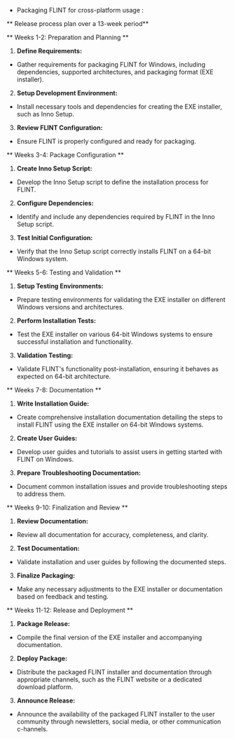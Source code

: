  * Packaging FLINT for cross-platform usage :

** Release process plan over a 13-week period**

** Weeks 1-2: Preparation and Planning **

1. **Define Requirements:**
- Gather requirements for packaging FLINT for Windows, including dependencies, supported architectures, and packaging format (EXE installer).

2. **Setup Development Environment:**
- Install necessary tools and dependencies for creating the EXE installer, such as Inno Setup.

3. **Review FLINT Configuration:**
- Ensure FLINT is properly configured and ready for packaging.

** Weeks 3-4: Package Configuration **

1. **Create Inno Setup Script:**
- Develop the Inno Setup script to define the installation process for FLINT.

2. **Configure Dependencies:**
- Identify and include any dependencies required by FLINT in the Inno Setup script.

3. **Test Initial Configuration:**
- Verify that the Inno Setup script correctly installs FLINT on a 64-bit Windows system.

** Weeks 5-6: Testing and Validation **

1. **Setup Testing Environments:**
- Prepare testing environments for validating the EXE installer on different Windows versions and architectures.

2. **Perform Installation Tests:**
- Test the EXE installer on various 64-bit Windows systems to ensure successful installation and functionality.

3. **Validation Testing:**
- Validate FLINT's functionality post-installation, ensuring it behaves as expected on 64-bit architecture.

** Weeks 7-8: Documentation **

1. **Write Installation Guide:**
- Create comprehensive installation documentation detailing the steps to install FLINT using the EXE installer on 64-bit Windows systems.

2. **Create User Guides:**
- Develop user guides and tutorials to assist users in getting started with FLINT on Windows.

3. **Prepare Troubleshooting Documentation:**
- Document common installation issues and provide troubleshooting steps to address them.

** Weeks 9-10: Finalization and Review **

1. **Review Documentation:**
- Review all documentation for accuracy, completeness, and clarity.

2. **Test Documentation:**
- Validate installation and user guides by following the documented steps.

3. **Finalize Packaging:**
- Make any necessary adjustments to the EXE installer or documentation based on feedback and testing.

** Weeks 11-12: Release and Deployment **

1. **Package Release:**
- Compile the final version of the EXE installer and accompanying documentation.

2. **Deploy Package:**
- Distribute the packaged FLINT installer and documentation through appropriate channels, such as the FLINT website or a dedicated download platform.

3. **Announce Release:**
- Announce the availability of the packaged FLINT installer to the user community through newsletters, social media, or other communication c-hannels.